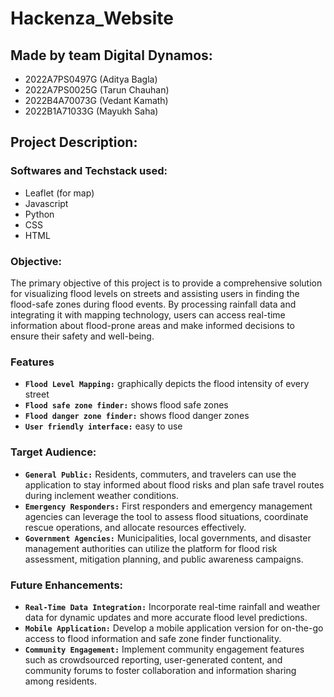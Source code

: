 # Hackenza_Website

## Made by team Digital Dynamos:  
- 2022A7PS0497G (Aditya Bagla) 
- 2022A7PS0025G (Tarun Chauhan) 
- 2022B4A70073G (Vedant Kamath)  
- 2022B1A71033G (Mayukh Saha)  

## Project Description:  
### Softwares and Techstack used:
- Leaflet (for map)
- Javascript
- Python 
- CSS 
- HTML 

### Objective:
The primary objective of this project is to provide a comprehensive solution for visualizing flood levels on streets and assisting users in finding the flood-safe zones during flood events. By processing rainfall data and integrating it with mapping technology, users can access real-time information about flood-prone areas and make informed decisions to ensure their safety and well-being.

### Features   
- **`Flood Level Mapping:`** graphically depicts the flood intensity of every street
- **`Flood safe zone finder:`** shows flood safe zones 
- **`Flood danger zone finder:`** shows flood danger zones 
- **`User friendly interface:`** easy to use 

### Target Audience: 
- **`General Public:`** Residents, commuters, and travelers can use the application to stay informed about flood risks and plan safe travel routes during inclement weather conditions.
- **`Emergency Responders:`** First responders and emergency management agencies can leverage the tool to assess flood situations, coordinate rescue operations, and allocate resources effectively.
- **`Government Agencies:`** Municipalities, local governments, and disaster management authorities can utilize the platform for flood risk assessment, mitigation planning, and public awareness campaigns.

### Future Enhancements:
- **`Real-Time Data Integration:`** Incorporate real-time rainfall and weather data for dynamic updates and more accurate flood level predictions.
- **`Mobile Application:`** Develop a mobile application version for on-the-go access to flood information and safe zone finder functionality.
- **`Community Engagement:`** Implement community engagement features such as crowdsourced reporting, user-generated content, and community forums to foster collaboration and information sharing among residents.



